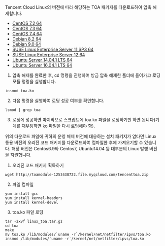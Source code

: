 Tencent Cloud Linux의 버전에 따라 해당하는 TOA 패키지를 다운로드하여 압축 해제합니다.
-   [CentOS 7.2 64](http://toamodule-1253438722.file.myqcloud.com/CentOS%207.2%2064.zip)
-  [CentOS 7.3 64](http://toamodule-1253438722.file.myqcloud.com/CentOS%207.3%2064.zip)
-  [CentOS 7.4 64](http://toamodule-1253438722.file.myqcloud.com/CentOS%207.4%2064.zip)
- 	[Debian 8.2 64](http://toamodule-1253438722.file.myqcloud.com/Debian%208.2%2064.zip)
-  [Debian 9.0 64](http://toamodule-1253438722.file.myqcloud.com/Debian%209.0%2064.zip) 
-   [SUSE Linux Enterprise Server 11 SP3 64](http://toamodule-1253438722.file.myqcloud.com/SUSE%20Linux%20Enterprise%20Server%2011%20SP3%2064.zip)
-  [SUSE Linux Enterprise Server 12 64](http://toamodule-1253438722.file.myqcloud.com/SUSE%20Linux%20Enterprise%20Server%2012%2064.zip)
-  [Ubuntu Server 14.04.1 LTS 64](http://toamodule-1253438722.file.myqcloud.com/Ubuntu%20Server%2014.04.1%20LTS%2064.zip)
-  [Ubuntu Server 16.04.1 LTS 64](http://toamodule-1253438722.file.myqcloud.com/Ubuntu%20Server%2016.04.1%20LTS%2064.zip) 


1. 압축 해제를 완료한 후, cd 명령을 진행하여 방금 압축 해제한 폴더에 들어가고 로딩 모듈 명령을 실행합니다.
```
insmod toa.ko
``` 
2. 다음 명령을 실행하여 로딩 성공 여부를 확인합니다.
```
lsmod | grep toa
```
3. 로딩에 성공하면 마지막으로 스크립트에 toa.ko 파일을 로딩하기만 하면 됩니다(기계를 재부팅하면 ko 파일을 다시 로딩해야 함).


위의 다운로드 파일에 귀하의 운영 체제 버전에 대응하는 설치 패키지가 없다면 Linux 통용 버전의 오리진 코드 패키지를 다운로드하여 컴파일한 후에 가져오기할 수 있습니다. 해당 버전은 Centos6.9와 Centos7, Ubuntu14.04 등 대부분의 Linux 발행 버전을 지원합니다.

1. 오리진 코드 패키지 획득하기
```
wget http://toamodule-1253438722.file.myqcloud.com/tencenttoa.zip
```

2. 파일 컴파일
```
yum install gcc
yum install kernel-headers
yum install kernel-devel
```

3. toa.ko 파일 로딩
```
tar -zxvf linux_toa.tar.gz
cd toa
make
mv toa.ko /lib/modules/`uname -r`/kernel/net/netfilter/ipvs/toa.ko
insmod /lib/modules/`uname -r`/kernel/net/netfilter/ipvs/toa.ko
```

